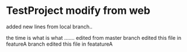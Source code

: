 # TestProject modify from web
added new lines from local branch..

 the time is what is what ....... edited from master branch
 edited this file in featureA branch
 edited this file in featatureA

